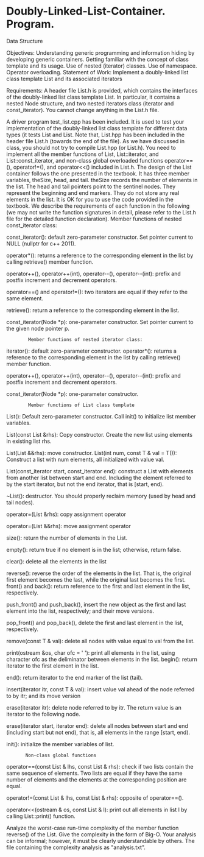 # Doubly-Linked-List-Container. Program.
 Data Structure

Objectives: 
Understanding generic programming and information hiding by developing generic containers. Getting familiar with the concept of class template and its usage. Use of nested (iterator) classes. Use of namespace. Operator overloading. 
Statement of Work: Implement a doubly-linked list class template List and its associated iterators

Requirements:
A header file List.h is provided, which contains the interfaces of the doubly-linked list class template List. In particular, it contains a nested Node structure, and two nested iterators class (iterator and const_iterator). You cannot change anything in the List.h file.

A driver program test_list.cpp has been included. It is used to test your implementation of the doubly-linked list class template for different data types (it tests List<int> and List<string>.   Note that, List.hpp has been included in the header file List.h (towards the end of the file). As we have discussed in class, you should not try to compile List.hpp (or List.h). You need to implement all the member functions of List<T>, List<T>::iterator, and List<T>::const_iterator, and non-class global overloaded functions operator==(), operator!=(), and operator<<() included in List.h. The design of the List container follows the one presented in the textbook. It has three member variables, theSize, head, and tail. theSize records the number of elements in the list. The head and tail pointers point to the sentinel nodes. They represent the beginning and end markers. They do not store any real elements in the list. It is OK for you to use the code provided in the textbook. We describe the requirements of each function in the following (we may not write the function signatures in detail, please refer to the List.h file for the detailed function declaration).
            Member functions of nested const_iterator class:

const_iterator(): default zero-parameter constructor. Set pointer current to NULL (nullptr for c++ 2011).

operator*(): returns a reference to the corresponding element in the list by calling retrieve() member function.

operator++(), operator++(int), operator--(), operator--(int): prefix and postfix increment and decrement operators.

operator==() and operator!=(): two iterators are equal if they refer to the same element.

retrieve(): return a reference to the corresponding element in the list.

const_iterator(Node *p): one-parameter constructor. Set pointer current to the given node pointer p.

            Member functions of nested iterator class:

iterator(): default zero-parameter constructor.
operator*(): returns a reference to the corresponding element in the list by calling retrieve() member function.

operator++(), operator++(int), operator--(), operator--(int): prefix and postfix increment and decrement operators.

const_iterator(Node *p): one-parameter constructor.

            Member functions of List class template 

List(): Default zero-parameter constructor. Call init() to initialize list member variables.

List(const List &rhs): Copy constructor. Create the new list using elements in existing list rhs.

List(List &&rhs): move constructor.
List(int num, const T & val = T()): Construct a list with num elements, all initialized with value val.

List(const_iterator start, const_iterator end): construct a List with elements from another list between start and end. Including the element referred to by the start iterator, but not the end iterator, that is [start, end).

~List(): destructor. You should properly reclaim memory (used by head and tail nodes).

operator=(List &rhs): copy assignment operator

operator=(List &&rhs): move assignment operator

size(): return the number of elements in the List.

empty(): return true if no element is in the list; otherwise, return false.

clear(): delete all the elements in the list

reverse(): reverse the order of the elements in the list. That is, the original first element becomes the last, while the original last becomes the first.
front() and back(): return reference to the first and last element in the list, respectively.

push_front() and push_back(), insert the new object as the first and last element into the list, respectively; and their move versions.

pop_front() and pop_back(), delete the first and last element in the list, respectively.

remove(const T & val): delete all nodes with value equal to val from the list.

print(ostream &os, char ofc = ' '): print all elements in the list, using character ofc as the deliminator between elements in the list.
begin(): return iterator to the first element in the list.

end(): return iterator to the end marker of the list (tail).

insert(iterator itr, const T & val): insert value val ahead of the node referred to by itr; and its move version

erase(iterator itr): delete node referred to by itr. The return value is an iterator to the following node.

erase(iterator start, iterator end): delete all nodes between start and end (including start but not end), that is, all elements in the range [start, end).

init(): initialize the member variables of list.

           Non-class global functions 

operator==(const List<T> & lhs, const List<T> & rhs): check if two lists contain the same sequence of elements. Two lists are equal if they have the same number of elements and the elements at the corresponding position are equal.
 
operator!=(const List<T> & lhs, const List<T> & rhs): opposite of operator==().
 
operator<<(ostream & os, const List<T> & l): print out all elements in list l by calling List<T>::print() function. 

Analyze the worst-case run-time complexity of the member function reverse() of the List. Give the complexity in the form of Big-O. Your analysis can be informal; however, it must be clearly understandable by others. The file containing the complexity analysis as "analysis.txt".
